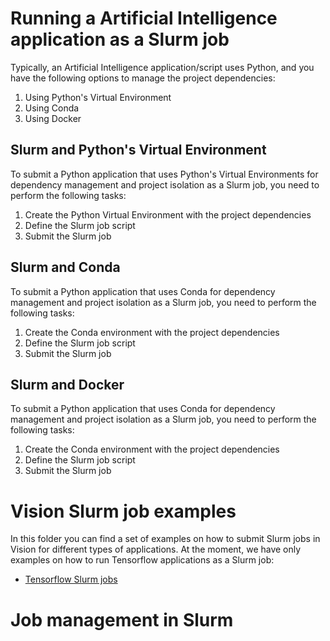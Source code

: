 # Running a Artificial Intelligence application as a Slurm job

Typically, an Artificial Intelligence application/script uses Python, and you have the following options to manage the project dependencies:

1. Using Python's Virtual Environment
2. Using Conda
3. Using Docker

## Slurm and Python's Virtual Environment
To submit a Python application that uses Python's Virtual Environments for dependency management and project isolation as a Slurm job, you need to perform the following tasks:

1. Create the Python Virtual Environment with the project dependencies
2. Define the Slurm job script
3. Submit the Slurm job

## Slurm and Conda
To submit a Python application that uses Conda for dependency management and project isolation as a Slurm job, you need to perform the following tasks:

1. Create the Conda environment with the project dependencies
2. Define the Slurm job script
3. Submit the Slurm job


## Slurm and Docker

To submit a Python application that uses Conda for dependency management and project isolation as a Slurm job, you need to perform the following tasks:

1. Create the Conda environment with the project dependencies
2. Define the Slurm job script
3. Submit the Slurm job



# Vision Slurm job examples

In this folder you can find a set of examples on how to submit Slurm jobs in Vision for different types of applications. At the moment, we have only examples on how to run Tensorflow applications as a Slurm job:

- [Tensorflow Slurm jobs](https://github.com/vistalab-uevora/examples/tree/master/tensorflow)




# Job management in Slurm
